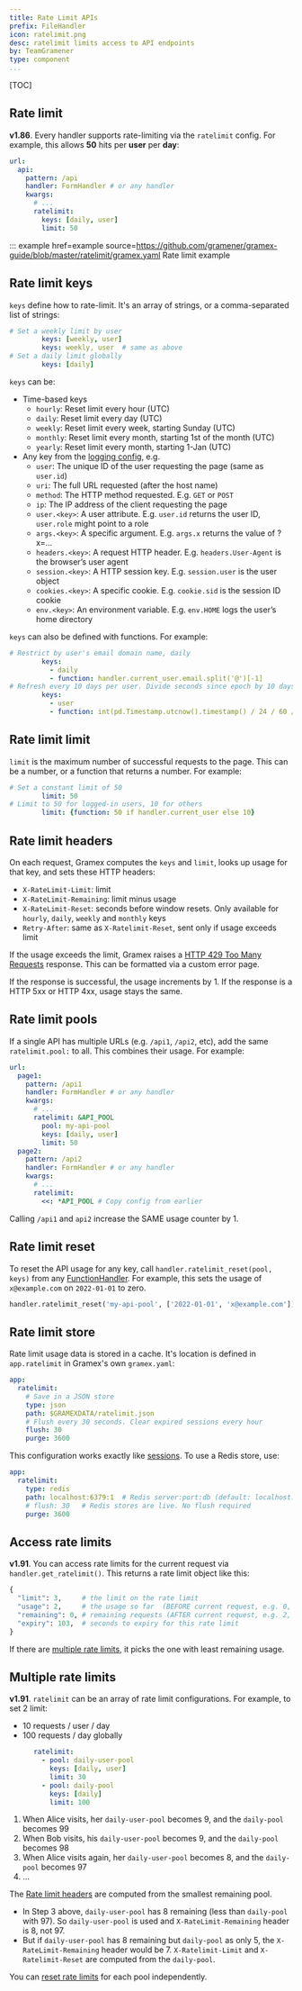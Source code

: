 ```yaml
---
title: Rate Limit APIs
prefix: FileHandler
icon: ratelimit.png
desc: ratelimit limits access to API endpoints
by: TeamGramener
type: component
...
```


[TOC]

## Rate limit

**v1.86**. Every handler supports rate-limiting via the `ratelimit` config.
For example, this allows **50** hits per **user** per **day**:

```yaml
url:
  api:
    pattern: /api
    handler: FormHandler # or any handler
    kwargs:
      # ...
      ratelimit:
        keys: [daily, user]
        limit: 50
```

::: example href=example source=https://github.com/gramener/gramex-guide/blob/master/ratelimit/gramex.yaml
    Rate limit example


## Rate limit keys

`keys` define how to rate-limit. It's an array of strings, or a comma-separated list of strings:

```yaml
# Set a weekly limit by user
        keys: [weekly, user]
        keys: weekly, user  # same as above
# Set a daily limit globally
        keys: [daily]
```

`keys` can be:

- Time-based keys
  - `hourly`: Reset limit every hour (UTC)
  - `daily`: Reset limit every day (UTC)
  - `weekly`: Reset limit every week, starting Sunday (UTC)
  - `monthly`: Reset limit every month, starting 1st of the month (UTC)
  - `yearly`: Reset limit every month, starting 1-Jan (UTC)
- Any key from the [logging config](../config/#request-logging), e.g.
  - `user`: The unique ID of the user requesting the page (same as `user.id`)
  - `uri`: The full URL requested (after the host name)
  - `method`: The HTTP method requested. E.g. `GET` or `POST`
  - `ip`: The IP address of the client requesting the page
  - `user.<key>`: A user attribute. E.g. `user.id` returns the user ID, `user.role` might point to a role
  - `args.<key>`: A specific argument. E.g. `args.x` returns the value of ?x=...
  - `headers.<key>`: A request HTTP header. E.g. `headers.User-Agent` is the browser’s user agent
  - `session.<key>`: A HTTP session key. E.g. `session.user` is the user object
  - `cookies.<key>`: A specific cookie. E.g. `cookie.sid` is the session ID cookie
  - `env.<key>`: An environment variable. E.g. `env.HOME` logs the user’s home directory

`keys` can also be defined with functions. For example:

```yaml
# Restrict by user's email domain name, daily
        keys:
          - daily
          - function: handler.current_user.email.split('@')[-1]
# Refresh every 10 days per user. Divide seconds since epoch by 10 days. Round down
        keys:
          - user
          - function: int(pd.Timestamp.utcnow().timestamp() / 24 / 60 / 60 / 10)
```

## Rate limit limit

`limit` is the maximum number of successful requests to the page. This can be a number, or a function that returns a number. For example:

```yaml
# Set a constant limit of 50
        limit: 50
# Limit to 50 for logged-in users, 10 for others
        limit: {function: 50 if handler.current_user else 10}
```

## Rate limit headers

On each request, Gramex computes the `keys` and `limit`, looks up usage for that key, and sets these HTTP headers:

- `X-RateLimit-Limit`: limit
- `X-RateLimit-Remaining`: limit minus usage
- `X-RateLimit-Reset`: seconds before window resets. Only available for `hourly`, `daily`, `weekly` and `monthly` keys
- `Retry-After`: same as `X-Ratelimit-Reset`, sent only if usage exceeds limit

If the usage exceeds the limit, Gramex raises a [HTTP 429 Too Many Requests](https://developer.mozilla.org/en-US/docs/Web/HTTP/Status/429) response. This can be formatted via a custom error page.

If the response is successful, the usage increments by 1. If the response is a HTTP 5xx or HTTP 4xx, usage stays the same.

## Rate limit pools

If a single API has multiple URLs (e.g. `/api1`, `/api2`, etc), add the same `ratelimit.pool:` to all. This combines their usage. For example:

```yaml
url:
  page1:
    pattern: /api1
    handler: FormHandler # or any handler
    kwargs:
      # ...
      ratelimit: &API_POOL
        pool: my-api-pool
        keys: [daily, user]
        limit: 50
  page2:
    pattern: /api2
    handler: FormHandler # or any handler
    kwargs:
      # ...
      ratelimit:
        <<: *API_POOL # Copy config from earlier
```

Calling `/api1` and `api2` increase the SAME usage counter by 1.

## Rate limit reset

To reset the API usage for any key, call `handler.ratelimit_reset(pool, keys)` from any
[FunctionHandler](../functionhandler/).
For example, this sets the usage of `x@example.com` on `2022-01-01` to zero.

```python
handler.ratelimit_reset('my-api-pool', ['2022-01-01', 'x@example.com'])
```

## Rate limit store

Rate limit usage data is stored in a cache.
It's location is defined in `app.ratelimit` in Gramex's own `gramex.yaml`:

```yaml
app:
  ratelimit:
    # Save in a JSON store
    type: json
    path: $GRAMEXDATA/ratelimit.json
    # Flush every 30 seconds. Clear expired sessions every hour
    flush: 30
    purge: 3600
```

This configuration works exactly like [sessions](http://127.0.0.1:9988/auth/#session-data).
To use a Redis store, use:

```yaml
app:
  ratelimit:
    type: redis
    path: localhost:6379:1  # Redis server:port:db (default: localhost:6379:0)
    # flush: 30   # Redis stores are live. No flush required
    purge: 3600
```

## Access rate limits

**v1.91**. You can access rate limits for the current request via `handler.get_ratelimit()`. This
returns a rate limit object like this:

```python
{
  "limit": 3,     # the limit on the rate limit
  "usage": 2,     # the usage so far  (BEFORE current request, e.g. 0, 1, 2, 3, ...)
  "remaining": 0, # remaining requests (AFTER current request, e.g. 2, 1, 0, 0, ...)
  "expiry": 103,  # seconds to expiry for this rate limit
}
```

If there are [multiple rate limits](#multiple-rate-limits), it picks the one with least remaining usage.


## Multiple rate limits

**v1.91**. `ratelimit` can be an array of rate limit configurations. For example, to set 2 limit:

- 10 requests / user / day
- 100 requests / day globally

```yaml
      ratelimit:
        - pool: daily-user-pool
          keys: [daily, user]
          limit: 30
        - pool: daily-pool
          keys: [daily]
          limit: 100
```

1. When Alice visits, her `daily-user-pool` becomes 9, and the `daily-pool` becomes 99
2. When Bob visits, his `daily-user-pool` becomes 9, and the `daily-pool` becomes 98
3. When Alice visits again, her `daily-user-pool` becomes 8, and the `daily-pool` becomes 97
4. ...

The [Rate limit headers](#rate-limit-headers) are computed from the smallest remaining pool.

- In Step 3 above, `daily-user-pool` has 8 remaining (less than `daily-pool` with 97). So `daily-user-pool` is used and `X-RateLimit-Remaining` header is 8, not 97.
- But if `daily-user-pool` has 8 remaining but `daily-pool` as only 5, the `X-RateLimit-Remaining` header would be 7.
  `X-Ratelimit-Limit` and `X-Ratelimit-Reset` are computed from the `daily-pool`.

You can [reset rate limits](#rate-limit-reset) for each pool independently.
